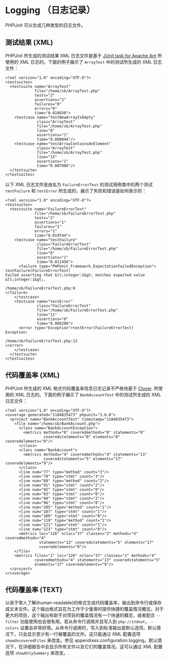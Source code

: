 Logging （日志记录）
====================

PHPUnit 可以生成几种类型的日志文件。

测试结果 (XML)
--------------

PHPUnit 所生成的测试结果 XML 日志文件是基于 [JUnit task for Apache
Ant](http://ant.apache.org/manual/Tasks/junit.html) 所使用的 XML
日志的。下面的例子展示了 `ArrayTest` 中的测试所生成的 XML 日志文件：

    <?xml version="1.0" encoding="UTF-8"?>
    <testsuites>
      <testsuite name="ArrayTest"
                 file="/home/sb/ArrayTest.php"
                 tests="2"
                 assertions="2"
                 failures="0"
                 errors="0"
                 time="0.016030">
        <testcase name="testNewArrayIsEmpty"
                  class="ArrayTest"
                  file="/home/sb/ArrayTest.php"
                  line="6"
                  assertions="1"
                  time="0.008044"/>
        <testcase name="testArrayContainsAnElement"
                  class="ArrayTest"
                  file="/home/sb/ArrayTest.php"
                  line="15"
                  assertions="1"
                  time="0.007986"/>
      </testsuite>
    </testsuites>

以下 XML 日志文件是由名为 `FailureErrorTest` 的测试用例类中的两个测试
`testFailure` 和 `testError` 所生成的，展示了失败和错误是如何表示的：

    <?xml version="1.0" encoding="UTF-8"?>
    <testsuites>
      <testsuite name="FailureErrorTest"
                 file="/home/sb/FailureErrorTest.php"
                 tests="2"
                 assertions="1"
                 failures="1"
                 errors="1"
                 time="0.019744">
        <testcase name="testFailure"
                  class="FailureErrorTest"
                  file="/home/sb/FailureErrorTest.php"
                  line="6"
                  assertions="1"
                  time="0.011456">
          <failure type="PHPUnit_Framework_ExpectationFailedException">
    testFailure(FailureErrorTest)
    Failed asserting that &lt;integer:2&gt; matches expected value &lt;integer:1&gt;.

    /home/sb/FailureErrorTest.php:8
    </failure>
        </testcase>
        <testcase name="testError"
                  class="FailureErrorTest"
                  file="/home/sb/FailureErrorTest.php"
                  line="11"
                  assertions="0"
                  time="0.008288">
          <error type="Exception">testError(FailureErrorTest)
    Exception:

    /home/sb/FailureErrorTest.php:13
    </error>
        </testcase>
      </testsuite>
    </testsuites>

代码覆盖率 (XML)
----------------

PHPUnit 所生成的 XML 格式代码覆盖率信息日志记录不严格地基于
[Clover](http://www.atlassian.com/software/clover/). 所使用的 XML
日志的。下面的例子展示了 `BankAccountTest` 中的测试所生成的 XML
日志文件：

    <?xml version="1.0" encoding="UTF-8"?>
    <coverage generated="1184835473" phpunit="3.6.0">
      <project name="BankAccountTest" timestamp="1184835473">
        <file name="/home/sb/BankAccount.php">
          <class name="BankAccountException">
            <metrics methods="0" coveredmethods="0" statements="0"
                     coveredstatements="0" elements="0" coveredelements="0"/>
          </class>
          <class name="BankAccount">
            <metrics methods="4" coveredmethods="4" statements="13"
                     coveredstatements="5" elements="17" coveredelements="9"/>
          </class>
          <line num="77" type="method" count="3"/>
          <line num="79" type="stmt" count="3"/>
          <line num="89" type="method" count="2"/>
          <line num="91" type="stmt" count="2"/>
          <line num="92" type="stmt" count="0"/>
          <line num="93" type="stmt" count="0"/>
          <line num="94" type="stmt" count="2"/>
          <line num="96" type="stmt" count="0"/>
          <line num="105" type="method" count="1"/>
          <line num="107" type="stmt" count="1"/>
          <line num="109" type="stmt" count="0"/>
          <line num="119" type="method" count="1"/>
          <line num="121" type="stmt" count="1"/>
          <line num="123" type="stmt" count="0"/>
          <metrics loc="126" ncloc="37" classes="2" methods="4" coveredmethods="4"
                   statements="13" coveredstatements="5" elements="17"
                   coveredelements="9"/>
        </file>
        <metrics files="1" loc="126" ncloc="37" classes="2" methods="4"
                 coveredmethods="4" statements="13" coveredstatements="5"
                 elements="17" coveredelements="9"/>
      </project>
    </coverage>

代码覆盖率 (TEXT)
-----------------

以易于常人了解(human-readable)的格式生成代码覆盖率，输出到命令行或保存成文本文件。这个输出格式旨在为工作于少量类时提供快捷的覆盖情况概览。对于更大的项目，这个输出有助于对项目的覆盖情况有一个快速的概览，或者配合
`--filter` 功能使用也会很有用。若从命令行调用并且写入到
`php://stdout`，`--colors`
设置会非常好用。从命令行调用时，写入到标准输出是默认选项。默认情况下，只会显示至少有一行被覆盖的文件。这只能通过
XML 配置选项 `showUncoveredFiles` 来改变。参见
appendixes.configuration.logging。默认情况下，在详细报告中会显示所有文件以及它们的覆盖情况。这可以通过
XML 配置选项 `showOnlySummary` 来改变。.
